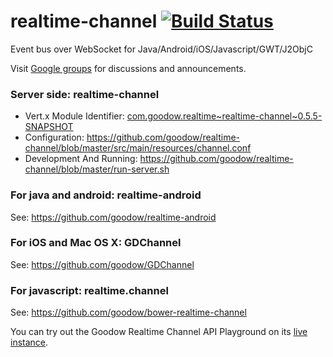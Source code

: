 realtime-channel [![Build Status](https://travis-ci.org/goodow/realtime-channel.svg?branch=master)](https://travis-ci.org/goodow/realtime-channel)
================

Event bus over WebSocket for Java/Android/iOS/Javascript/GWT/J2ObjC

Visit [Google groups](https://groups.google.com/forum/#!forum/goodow-realtime) for discussions and announcements.

### Server side: realtime-channel
* Vert.x Module Identifier: [com.goodow.realtime~realtime-channel~0.5.5-SNAPSHOT](https://oss.sonatype.org/index.html#nexus-search;gav~com.goodow.realtime~realtime-channel~~~)
* Configuration: https://github.com/goodow/realtime-channel/blob/master/src/main/resources/channel.conf
* Development And Running: https://github.com/goodow/realtime-channel/blob/master/run-server.sh

### For java and android: realtime-android
See: https://github.com/goodow/realtime-android

### For iOS and Mac OS X: GDChannel
See: https://github.com/goodow/GDChannel

### For javascript: realtime.channel
See: https://github.com/goodow/bower-realtime-channel

You can try out the Goodow Realtime Channel API Playground on its [live instance](http://realtimeplayground.goodow.com/bus.html).
